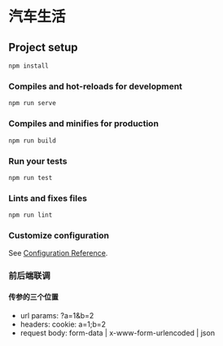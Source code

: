 # 汽车生活

## Project setup
```
npm install
```

### Compiles and hot-reloads for development
```
npm run serve
```

### Compiles and minifies for production
```
npm run build
```

### Run your tests
```
npm run test
```

### Lints and fixes files
```
npm run lint
```

### Customize configuration
See [Configuration Reference](https://cli.vuejs.org/config/).

### 前后端联调

#### 传参的三个位置
- url params: ?a=1&b=2
- headers: cookie: a=1;b=2
- request body: form-data | x-www-form-urlencoded | json
